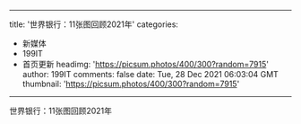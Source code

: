 
---
title: '世界银行：11张图回顾2021年'
categories: 
 - 新媒体
 - 199IT
 - 首页更新
headimg: 'https://picsum.photos/400/300?random=7915'
author: 199IT
comments: false
date: Tue, 28 Dec 2021 06:03:04 GMT
thumbnail: 'https://picsum.photos/400/300?random=7915'
---

<div>   
世界银行：11张图回顾2021年  
</div>
            